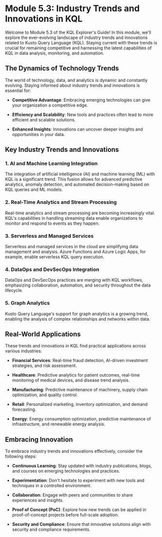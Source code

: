 # Module 5.3: Industry Trends and Innovations in KQL

Welcome to Module 5.3 of the KQL Explorer's Guide! In this module, we'll explore the ever-evolving landscape of industry trends and innovations related to Kusto Query Language (KQL). Staying current with these trends is crucial for remaining competitive and harnessing the latest capabilities of KQL in data analysis, monitoring, and automation.

## The Dynamics of Technology Trends

The world of technology, data, and analytics is dynamic and constantly evolving. Staying informed about industry trends and innovations is essential for:

- **Competitive Advantage**: Embracing emerging technologies can give your organization a competitive edge.

- **Efficiency and Scalability**: New tools and practices often lead to more efficient and scalable solutions.

- **Enhanced Insights**: Innovations can uncover deeper insights and opportunities in your data.

## Key Industry Trends and Innovations

### **1. AI and Machine Learning Integration**

The integration of artificial intelligence (AI) and machine learning (ML) with KQL is a significant trend. This fusion allows for advanced predictive analytics, anomaly detection, and automated decision-making based on KQL queries and ML models.

### **2. Real-Time Analytics and Stream Processing**

Real-time analytics and stream processing are becoming increasingly vital. KQL's capabilities in handling streaming data enable organizations to monitor and respond to events as they happen.

### **3. Serverless and Managed Services**

Serverless and managed services in the cloud are simplifying data management and analysis. Azure Functions and Azure Logic Apps, for example, enable serverless KQL query execution.

### **4. DataOps and DevSecOps Integration**

DataOps and DevSecOps practices are merging with KQL workflows, emphasizing collaboration, automation, and security throughout the data lifecycle.

### **5. Graph Analytics**

Kusto Query Language's support for graph analytics is a growing trend, enabling the analysis of complex relationships and networks within data.

## Real-World Applications

These trends and innovations in KQL find practical applications across various industries:

- **Financial Services**: Real-time fraud detection, AI-driven investment strategies, and risk assessment.

- **Healthcare**: Predictive analytics for patient outcomes, real-time monitoring of medical devices, and disease trend analysis.

- **Manufacturing**: Predictive maintenance of machinery, supply chain optimization, and quality control.

- **Retail**: Personalized marketing, inventory optimization, and demand forecasting.

- **Energy**: Energy consumption optimization, predictive maintenance of infrastructure, and renewable energy analysis.

## Embracing Innovation

To embrace industry trends and innovations effectively, consider the following steps:

- **Continuous Learning**: Stay updated with industry publications, blogs, and courses on emerging technologies and practices.

- **Experimentation**: Don't hesitate to experiment with new tools and techniques in a controlled environment.

- **Collaboration**: Engage with peers and communities to share experiences and insights.

- **Proof of Concept (PoC)**: Explore how new trends can be applied in proof-of-concept projects before full-scale adoption.

- **Security and Compliance**: Ensure that innovative solutions align with security and compliance requirements.
